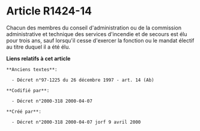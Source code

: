 # Article R1424-14

Chacun des membres du conseil d'administration ou de la commission administrative et technique des services d'incendie et de
secours est élu pour trois ans, sauf lorsqu'il cesse d'exercer la fonction ou le mandat électif au titre duquel il a été élu.

**Liens relatifs à cet article**

	**Anciens textes**:

	  - Décret n°97-1225 du 26 décembre 1997 - art. 14 (Ab)

	**Codifié par**:

	  - Décret n°2000-318 2000-04-07

	**Créé par**:

	  - Décret n°2000-318 2000-04-07 jorf 9 avril 2000

